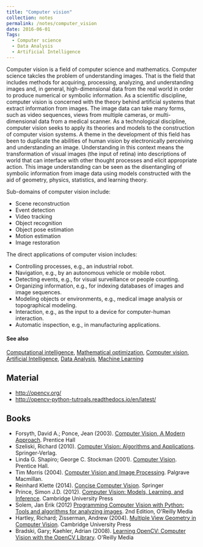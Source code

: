 ```yaml
---
title: "Computer vision"
collection: notes
permalink: /notes/computer_vision
date: 2016-06-01
Tags:
  - Computer science
  - Data Analysis
  - Artificial Intelligence
---
```


Computer vision is a field of computer science and mathematics. Computer science takcles the problem of understanding images. That is the field that includes methods for acquiring, processing, analyzing, and understanding images and, in general, high-dimensional data from the real world in order to produce numerical or symbolic information. 
As a scientific discipline, computer vision is concerned with the theory behind artificial systems that extract information from images. The image data can take many forms, such as video sequences, views from multiple cameras, or multi-dimensional data from a medical scanner. As a technological discipline, computer vision seeks to apply its theories and models to the construction of computer vision systems.
A theme in the development of this field has been to duplicate the abilities of human vision by electronically perceiving and understanding an image.
Understanding in this context means the transformation of visual images (the input of retina) into descriptions of world that can interface with other thought processes and elicit appropriate action. This image understanding can be seen as the disentangling of symbolic information from image data using models constructed with the aid of geometry, physics, statistics, and learning theory.

Sub-domains of computer vision include:

* Scene reconstruction
* Event detection
* Video tracking
* Object recognition
* Object pose estimation
* Motion estimation
* Image restoration

The direct applications of computer vision includes:
* Controlling processes, e.g., an industrial robot.
* Navigation, e.g., by an autonomous vehicle or mobile robot.
* Detecting events, e.g., for visual surveillance or people counting.
* Organizing information, e.g., for indexing databases of images and image sequences.
* Modeling objects or environments, e.g., medical image analysis or topographical modeling.
* Interaction, e.g., as the input to a device for computer-human interaction.
* Automatic inspection, e.g., in manufacturing applications.


#### See also
[Computational intelligence](/notes/computational_intelligence), [Mathematical optimization](/notes/mathematical_optimization), [Computer vision](/notes/computer_vision), [Artificial Intelligence](/notes/artificial_intelligence), [Data Analysis](/notes/data_analysis), [Machine Learning](/notes/machine_learning)


## Material
* http://opencv.org/
* http://opencv-python-tutroals.readthedocs.io/en/latest/




## Books
* Forsyth, David A.; Ponce, Jean  (2003). [Computer Vision, A Modern Approach](https://www.goodreads.com/book/show/148019.Computer_Vision). Prentice Hall
* Szeliski, Richard (2010). [Computer Vision: Algorithms and Applications](https://www.goodreads.com/book/show/9494221-computer-vision). Springer-Verlag.
* Linda G. Shapiro; George C. Stockman (2001). [Computer Vision](https://www.goodreads.com/book/show/276034.Computer_Vision). Prentice Hall.
* Tim Morris (2004). [Computer Vision and Image Processing](https://www.goodreads.com/book/show/2173132.Computer_Vision_And_Image_Processing). Palgrave Macmillan.
* Reinhard Klette (2014). [Concise Computer Vision](https://www.goodreads.com/book/show/19353509-concise-computer-vision). Springer
* Prince, Simon J.D. (2012). [Computer Vision: Models, Learning, and Inference](https://www.goodreads.com/book/show/15792261-computer-vision). Cambridge University Press
* Solem, Jan Erik (2012) [Programming Computer Vision with Python: Tools and algorithms for analyzing images](https://www.goodreads.com/book/show/13435765-programming-computer-vision-with-python). 2nd Edition, O'Reilly Media
* Hartley, Richard; Zisserman, Andrew  (2004). [Multiple View Geometry in Computer Vision](https://www.goodreads.com/book/show/89897.Multiple_View_Geometry_in_Computer_Vision). Cambridge University Press
* Bradski, Gary; Kaehler, Adrian (2008). [Learning OpenCV: Computer Vision with the OpenCV Library](https://www.goodreads.com/book/show/3101709-learning-opencv). O'Reilly Media


